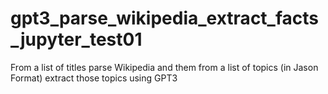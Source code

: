 # gpt3_parse_wikipedia_extract_facts_jupyter_test01
From a list of titles parse Wikipedia and them from a list of topics (in Jason Format) extract those topics using GPT3 
